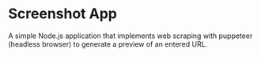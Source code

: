 # Screenshot App

A simple Node.js application that implements web scraping with puppeteer (headless browser) to generate a preview of an entered URL.
